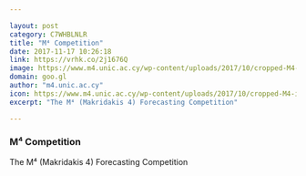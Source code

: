 ```yaml
---

layout: post
category: C7WHBLNLR
title: "M⁴ Competition"
date: 2017-11-17 10:26:18
link: https://vrhk.co/2j1676Q
image: https://www.m4.unic.ac.cy/wp-content/uploads/2017/10/cropped-M4-icon-270x270.png
domain: goo.gl
author: "m4.unic.ac.cy"
icon: https://www.m4.unic.ac.cy/wp-content/uploads/2017/10/cropped-M4-icon-180x180.png
excerpt: "The M⁴ (Makridakis 4) Forecasting Competition"

---
```


### M⁴ Competition

The M⁴ (Makridakis 4) Forecasting Competition